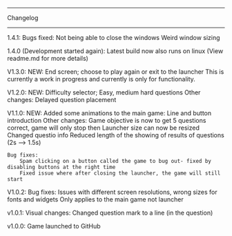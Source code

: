*********************
Changelog
*********************

1.4.1:
    Bugs fixed:
        Not being able to close the windows
        Weird window sizing

1.4.0 (Development started again):
    Latest build now also runs on linux (View readme.md for more details)
    

V1.3.0:
    NEW: End screen; choose to play again or exit to the launcher
    This is currently a work in progress and currently is only for functionality. 

V1.2.0:
    NEW: Difficulty selector; Easy, medium hard questions
    Other changes:
        Delayed question placement

V1.1.0:
    NEW: Added some animations to the main game:
        Line and button introduction
    Other changes:
        Game objective is now to get 5 questions correct, game will only stop then
        Launcher size can now be resized
        Changed questio info
        Reduced length of the showing of results of questions (2s --> 1.5s)

    Bug fixes:
        Spam clicking on a button called the game to bug out- fixed by disabling buttons at the right time
        Fixed issue where after closing the launcher, the game will still start

V1.0.2:
    Bug fixes:
        Issues with different screen resolutions, wrong sizes for fonts and widgets
            Only applies to the main game not launcher

v1.0.1:
    Visual changes:
        Changed question mark to a line (in the question)

v1.0.0:
    Game launched to GitHub
